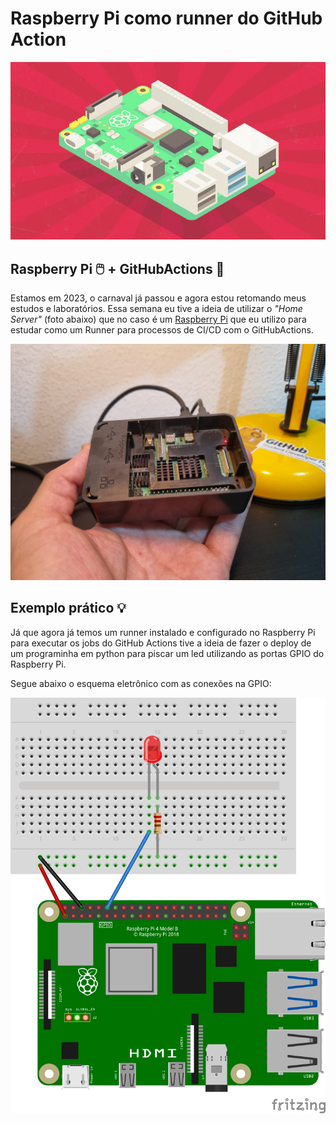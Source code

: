 # Raspberry Pi como runner do GitHub Action

![Capa](img/banner-rasp.png "Banner")

## Raspberry Pi 🖱️ + GitHubActions 🤖
Estamos em 2023, o carnaval já passou e agora estou retomando meus estudos e laboratórios. Essa semana eu tive a ideia de utilizar o _"Home Server"_ (foto abaixo) que no caso é um [Raspberry Pi](https://www.raspberrypi.com/) que eu utilizo para estudar como um Runner para processos de CI/CD com o GitHubActions.

![Raspberry](img/20230308_202012.jpg "Raspberry")

## Exemplo prático 💡

Já que agora já temos um runner instalado e configurado no Raspberry Pi para executar os jobs do GitHub Actions tive a ideia de fazer o deploy de um programinha em python para piscar um led utilizando as portas GPIO do Raspberry Pi.

Segue abaixo o esquema eletrônico com as conexões na GPIO:

![Esquema](img/esquema-led_bb.png "Esquema")
